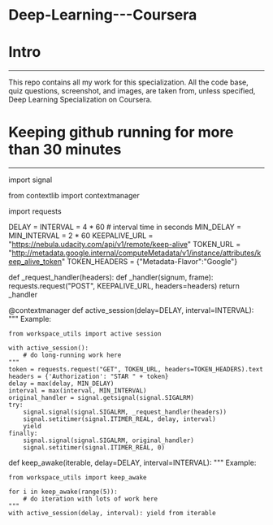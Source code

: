# Deep-Learning---Coursera


# Intro
--------

This repo contains all my work for this specialization. All the code base, quiz questions, screenshot, and images, are taken from, unless specified, Deep Learning Specialization on Coursera.



# Keeping github running for more than 30 minutes 
-------
import signal

from contextlib import contextmanager

import requests


DELAY = INTERVAL = 4 * 60  # interval time in seconds
MIN_DELAY = MIN_INTERVAL = 2 * 60
KEEPALIVE_URL = "https://nebula.udacity.com/api/v1/remote/keep-alive"
TOKEN_URL = "http://metadata.google.internal/computeMetadata/v1/instance/attributes/keep_alive_token"
TOKEN_HEADERS = {"Metadata-Flavor":"Google"}


def _request_handler(headers):
    def _handler(signum, frame):
        requests.request("POST", KEEPALIVE_URL, headers=headers)
    return _handler


@contextmanager
def active_session(delay=DELAY, interval=INTERVAL):
    """
    Example:

    from workspace_utils import active session

    with active_session():
        # do long-running work here
    """
    token = requests.request("GET", TOKEN_URL, headers=TOKEN_HEADERS).text
    headers = {'Authorization': "STAR " + token}
    delay = max(delay, MIN_DELAY)
    interval = max(interval, MIN_INTERVAL)
    original_handler = signal.getsignal(signal.SIGALRM)
    try:
        signal.signal(signal.SIGALRM, _request_handler(headers))
        signal.setitimer(signal.ITIMER_REAL, delay, interval)
        yield
    finally:
        signal.signal(signal.SIGALRM, original_handler)
        signal.setitimer(signal.ITIMER_REAL, 0)


def keep_awake(iterable, delay=DELAY, interval=INTERVAL):
    """
    Example:

    from workspace_utils import keep_awake

    for i in keep_awake(range(5)):
        # do iteration with lots of work here
    """
    with active_session(delay, interval): yield from iterable
